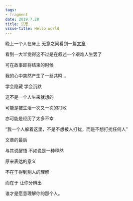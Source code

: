 ```yaml
---
tags: 
- fragment
date: 2019.7.28
title: 沉思
vssue-title: Hello world
---
```


晚上一个人在床上 无意之间看到一篇[文章](https://mp.weixin.qq.com/s/w1ke4RVi07hwX9p7nYslxg)

看到一大半觉得这不过是在叙述一个艰难人生罢了

可在故事即将结束的时候

我的心中突然产生了一丝共鸣…

学会隐藏 学会沉默

这不是一个人生来就想的

可能是被生活一次又一次的打败

亦可能是经历了太多不幸

“我一个人躲着这里，不是不想被人打扰，而是不想打扰任何人”


文章的最后

与其说醒悟 不如说是一种释然

原来表达的意义

不在于得到别人的理解

而在于 让你分辨出

谁才是愿意理解你的那个人。
